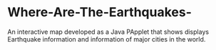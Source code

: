 # Where-Are-The-Earthquakes-
An interactive map developed as a Java PApplet that shows displays Earthquake information and information of major cities in the world.
